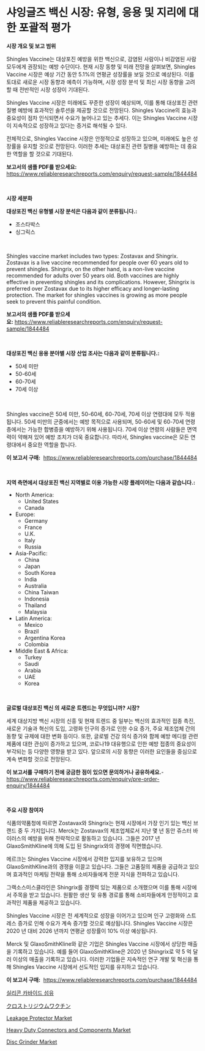 <p><h1>샤잉글즈 백신 시장: 유형, 응용 및 지리에 대한 포괄적 평가</h1></p><p><strong>시장 개요 및 보고 범위</strong></p>
<p><p>Shingles Vaccine는 대상포진 예방을 위한 백신으로, 감염된 사람이나 비감염된 사람 모두에게 권장되는 예방 수단이다. 현재 시장 동향 및 미래 전망을 살펴보면, Shingles Vaccine 시장은 예상 기간 동안 5.1%의 연평균 성장률을 보일 것으로 예상된다. 이를 토대로 새로운 시장 동향과 예측이 가능하며, 시장 성장 분석 및 최신 시장 동향을 고려할 때 전반적인 시장 성장이 기대된다.</p><p>Shingles Vaccine 시장은 미래에도 꾸준한 성장이 예상되며, 이를 통해 대상포진 관련 질병 예방에 효과적인 솔루션을 제공할 것으로 전망된다. Shingles Vaccine의 효능과 중요성이 점차 인식되면서 수요가 늘어나고 있는 추세다. 이는 Shingles Vaccine 시장이 지속적으로 성장하고 있다는 증거로 해석될 수 있다.</p><p>전체적으로, Shingles Vaccine 시장은 안정적으로 성장하고 있으며, 미래에도 높은 성장률을 유지할 것으로 전망된다. 이러한 추세는 대상포진 관련 질병을 예방하는 데 중요한 역할을 할 것으로 기대된다.</p></p>
<p><strong>보고서의 샘플 PDF를 받으세요:</strong> <a href="https://www.reliableresearchreports.com/enquiry/request-sample/1844484">https://www.reliableresearchreports.com/enquiry/request-sample/1844484</a></p>
<p>&nbsp;</p>
<p><strong>시장 세분화</strong></p>
<p><strong>대상포진 백신 유형별 시장 분석은 다음과 같이 분류됩니다.:</strong></p>
<p><ul><li>조스타박스</li><li>싱그릭스</li></ul></p>
<p>&nbsp;</p>
<p><p>Shingles vaccine market includes two types: Zostavax and Shingrix. Zostavax is a live vaccine recommended for people over 60 years old to prevent shingles. Shingrix, on the other hand, is a non-live vaccine recommended for adults over 50 years old. Both vaccines are highly effective in preventing shingles and its complications. However, Shingrix is preferred over Zostavax due to its higher efficacy and longer-lasting protection. The market for shingles vaccines is growing as more people seek to prevent this painful condition.</p></p>
<p><strong>보고서의 샘플 PDF를 받으세요:</strong>&nbsp;<a href="https://www.reliableresearchreports.com/enquiry/request-sample/1844484">https://www.reliableresearchreports.com/enquiry/request-sample/1844484</a></p>
<p>&nbsp;</p>
<p><strong> 대상포진 백신 응용 분야별 시장 산업 조사는 다음과 같이 분류됩니다.:</strong></p>
<p><ul><li>50세 미만</li><li>50-60세</li><li>60-70세</li><li>70세 이상</li></ul></p>
<p>&nbsp;</p>
<p><p>Shingles vaccine은 50세 미만, 50-60세, 60-70세, 70세 이상 연령대에 모두 적용됩니다. 50세 미만의 군중에서는 예방 목적으로 사용되며, 50-60세 및 60-70세 연령층에서는 가능한 합병증을 예방하기 위해 사용됩니다. 70세 이상 연령의 사람들은 면역력이 약해져 있어 예방 조치가 더욱 중요합니다. 따라서, Shingles vaccine은 모든 연령대에서 중요한 역할을 합니다.</p></p>
<p><strong>이 보고서 구매:</strong>&nbsp; <a href="https://www.reliableresearchreports.com/purchase/1844484">https://www.reliableresearchreports.com/purchase/1844484</a></p>
<p>&nbsp;</p>
<p><strong>지역 측면에서 대상포진 백신 지역별로 이용 가능한 시장 플레이어는 다음과 같습니다.:</strong></p>
<p><ul>
    <li>
        North America:
        <ul>
            <li>United States</li>
            <li>Canada</li>
        </ul>
    </li>
    <li>
        Europe:
        <ul>
            <li>Germany</li>
            <li>France</li>
            <li>U.K.</li>
            <li>Italy</li>
            <li>Russia</li>
        </ul>
    </li>
    <li>
        Asia-Pacific:
        <ul>
            <li>China</li>
            <li>Japan</li>
            <li>South Korea</li>
            <li>India</li>
            <li>Australia</li>
            <li>China Taiwan</li>
            <li>Indonesia</li>
            <li>Thailand</li>
            <li>Malaysia</li>
        </ul>
    </li>
    <li>
        Latin America:
        <ul>
            <li>Mexico</li>
            <li>Brazil</li>
            <li>Argentina Korea</li>
            <li>Colombia</li>
        </ul>
    </li>
    <li>
        Middle East & Africa:
        <ul>
            <li>Turkey</li>
            <li>Saudi</li>
            <li>Arabia</li>
            <li>UAE</li>
            <li>Korea</li>
        </ul>
    </li>
    </ul></p>
<p>&nbsp;</p>
<p><strong>글로벌 대상포진 백신 의 새로운 트렌드는 무엇입니까? 시장?</strong></p>
<p><p>세계 대상지방 백신 시장의 신흥 및 현재 트렌드 중 일부는 백신의 효과적인 접종 촉진, 새로운 기술과 혁신의 도입, 고령화 인구의 증가로 인한 수요 증가, 주요 제조업체 간의 동향 및 규제에 대한 변화 등이다. 또한, 글로벌 건강 의식 증가와 함께 예방 메디컬 관련 제품에 대한 관심이 증가하고 있으며, 코로나19 대유행으로 인한 예방 접종의 중요성이 부각되는 등 다양한 영향을 받고 있다. 앞으로의 시장 동향은 이러한 요인들을 중심으로 계속 변화할 것으로 전망된다.</p></p>
<p><strong>이 보고서를 구매하기 전에 궁금한 점이 있으면 문의하거나 공유하세요.</strong>- <a href="https://www.reliableresearchreports.com/enquiry/pre-order-enquiry/1844484">https://www.reliableresearchreports.com/enquiry/pre-order-enquiry/1844484</a></p>
<p>&nbsp;</p>
<p><strong>주요 시장 참여자</strong></p>
<p><p>식품의약품청에 따르면 Zostavax와 Shingrix는 현재 시장에서 가장 인기 있는 백신 브랜드 중 두 가지입니다. Merck는 Zostavax의 제조업체로서 지난 몇 년 동안 쥬스터 바이러스의 예방을 위해 전략적으로 활동하고 있습니다. 그들은 2017 년 GlaxoSmithKline에 의해 도입 된 Shingrix와의 경쟁에 직면했습니다.</p><p>메르크는 Shingles Vaccine 시장에서 강력한 입지를 보유하고 있으며 GlaxoSmithKline과의 경쟁을 이끌고 있습니다. 그들은 고품질의 제품을 공급하고 있으며 효과적인 마케팅 전략을 통해 소비자들에게 전문 지식을 전파하고 있습니다.</p><p>그랙소스미스클라인은 Shingrix를 경쟁력 있는 제품으로 소개했으며 이를 통해 시장에서 주목을 받고 있습니다. 원활한 생산 및 유통 경로를 통해 소비자들에게 안정적이고 효과적인 제품을 제공하고 있습니다.</p><p>Shingles Vaccine 시장은 전 세계적으로 성장을 이어가고 있으며 인구 고령화와 스트레스 증가로 인해 수요가 계속 증가할 것으로 예상됩니다. Shingles Vaccine 시장은 2020 년 대비 2026 년까지 연평균 성장률이 10% 이상 예상됩니다.</p><p>Merck 및 GlaxoSmithKline와 같은 기업은 Shingles Vaccine 시장에서 상당한 매출을 기록하고 있습니다. 예를 들어 GlaxoSmithKline은 2020 년 Shingrix로 약 5 억 달러 이상의 매출을 기록하고 있습니다. 이러한 기업들은 지속적인 연구 개발 및 혁신을 통해 Shingles Vaccine 시장에서 선도적인 입지를 유지하고 있습니다.</p></p>
<p><strong>이 보고서 구매:</strong>&nbsp;&nbsp;<a href="https://www.reliableresearchreports.com/purchase/1844484">https://www.reliableresearchreports.com/purchase/1844484</a></p>
<p><p><a href="https://medium.com/@gamblestampleyjenny50m5sl6/%EA%B7%9C%ED%99%94-%ED%83%84%ED%99%94%EA%B7%9C%EC%86%8C-%EC%84%AC%EC%9C%A0-%EC%8B%9C%EC%9E%A5-%EC%A1%B0%EC%82%AC-%EB%B3%B4%EA%B3%A0%EC%84%9C-2024%EB%85%84%EB%B6%80%ED%84%B0-2031%EB%85%84%EA%B9%8C%EC%A7%80%EC%9D%98-%EC%97%AD%EC%82%AC%EC%99%80-%EC%98%88%EC%B8%A1-60f077a939ec">실리콘 카바이드 섬유</a></p><p><a href="https://github.com/dzy793153605/Market-Research-Report-List-1/blob/main/2223450185658.md">クロストリジウムワクチン</a></p><p><a href="https://view.publitas.com/reportprime-1/leakage-protector-market-a-comprehensive-report-of-its-market-share-growth-trends-2024-2031/">Leakage Protector Market</a></p><p><a href="https://github.com/marloy8/Market-Research-Report-List-3/blob/main/heavy-duty-connectors-and-components-market.md">Heavy Duty Connectors and Components Market</a></p><p><a href="https://issuu.com/reportprime-2/docs/disc-grinder-market-size-2030.pptx">Disc Grinder Market</a></p></p>
